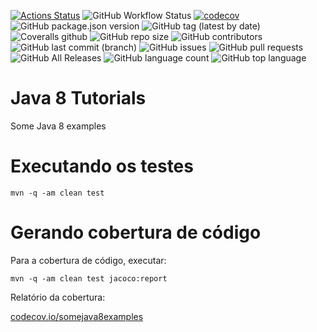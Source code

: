 [![Actions Status](https://github.com/danielso2007/somejava8examples/workflows/JavaCI/badge.svg)](https://github.com/danielso2007/somejava8examples/actions)
![GitHub Workflow Status](https://img.shields.io/github/workflow/status/danielso2007/somejava8examples/JavaCI)
[![codecov](https://codecov.io/gh/danielso2007/somejava8examples/branch/master/graph/badge.svg)](https://codecov.io/gh/danielso2007/somejava8examples)
![GitHub package.json version](https://img.shields.io/github/package-json/v/danielso2007/somejava8examples)
![GitHub tag (latest by date)](https://img.shields.io/github/v/tag/danielso2007/somejava8examples)
![Coveralls github](https://img.shields.io/coveralls/github/danielso2007/somejava8examples)
![GitHub repo size](https://img.shields.io/github/repo-size/danielso2007/somejava8examples)
![GitHub contributors](https://img.shields.io/github/contributors/danielso2007/somejava8examples)
![GitHub last commit (branch)](https://img.shields.io/github/last-commit/danielso2007/somejava8examples/master)
![GitHub issues](https://img.shields.io/github/issues/danielso2007/somejava8examples)
![GitHub pull requests](https://img.shields.io/github/issues-pr/danielso2007/somejava8examples)
![GitHub All Releases](https://img.shields.io/github/downloads/danielso2007/somejava8examples/total)
![GitHub language count](https://img.shields.io/github/languages/count/danielso2007/somejava8examples)
![GitHub top language](https://img.shields.io/github/languages/top/danielso2007/somejava8examples)

# Java 8 Tutorials

Some Java 8 examples

# Executando os testes

```
mvn -q -am clean test
```

# Gerando cobertura de código

Para a cobertura de código, executar:
```
mvn -q -am clean test jacoco:report
```

Relatório da cobertura:

[codecov.io/somejava8examples](https://codecov.io/gh/danielso2007/somejava8examples)